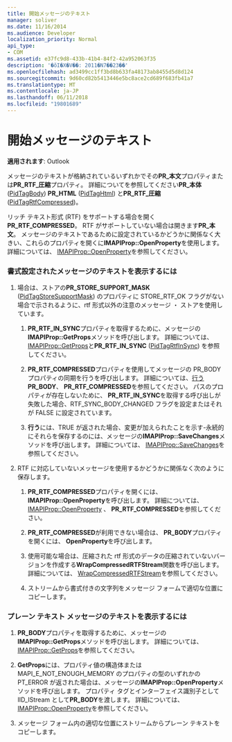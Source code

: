 ```yaml
---
title: 開始メッセージのテキスト
manager: soliver
ms.date: 11/16/2014
ms.audience: Developer
localization_priority: Normal
api_type:
- COM
ms.assetid: e37fc9d8-433b-41b4-84f2-42a952063f35
description: '�ŏI�X�V��: 2011�N7��23��'
ms.openlocfilehash: ad3499cc1ff3bd8b633fa48173ab8455d5d8d124
ms.sourcegitcommit: 9d60cd82b5413446e5bc8ace2cd689f683fb41a7
ms.translationtype: MT
ms.contentlocale: ja-JP
ms.lasthandoff: 06/11/2018
ms.locfileid: "19801689"
---
```

# <a name="opening-message-text"></a>開始メッセージのテキスト

**適用されます**: Outlook 
  
メッセージのテキストが格納されているいずれかでその**PR\_本文**プロパティまたは**PR\_RTF\_圧縮**プロパティ。 詳細についてを参照してください**PR\_本体**([PidTagBody](pidtagbody-canonical-property.md)) **PR\_HTML** ([PidTagHtml](pidtaghtml-canonical-property.md)) と**PR\_RTF\_圧縮**([PidTagRtfCompressed](pidtagrtfcompressed-canonical-property.md))。 

リッチ テキスト形式 (RTF) をサポートする場合を開く**PR\_RTF_COMPRESSED**。 RTF がサポートしていない場合は開きます**PR\_本文**。 メッセージのテキストであるために設定されているかどうかに関係なく大きい、これらのプロパティを開くに**IMAPIProp::OpenProperty**を使用します。 詳細については、 [IMAPIProp::OpenProperty](imapiprop-openproperty.md)を参照してください。
  
### <a name="to-display-formatted-message-text"></a>書式設定されたメッセージのテキストを表示するには
  
1. 場合は、ストアの**PR_STORE_SUPPORT_MASK** ([PidTagStoreSupportMask](pidtagstoresupportmask-canonical-property.md)) のプロパティに STORE_RTF_OK フラグがない場合で示されるように、rtf 形式以外の注意のメッセージ ・ ストアを使用しています。
    
    1. **PR_RTF_IN_SYNC**プロパティを取得するために、メッセージの**IMAPIProp::GetProps**メソッドを呼び出します。 詳細については、 [IMAPIProp::GetProps](imapiprop-getprops.md)と**PR_RTF_IN_SYNC** ([PidTagRtfInSync](pidtagrtfinsync-canonical-property.md)) を参照してください。
        
    2. **PR_RTF_COMPRESSED**プロパティを使用してメッセージの PR_BODY プロパティの同期を行うを呼び出します。 詳細については、[行う](rtfsync.md) **PR_BODY**、 **PR_RTF_COMPRESSED**を参照してください。 パスのプロパティが存在しないために、 **PR_RTF_IN_SYNC**を取得する呼び出しが失敗した場合、RTF_SYNC_BODY_CHANGED フラグを設定またはそれが FALSE に設定されています。 
        
    3. **行う**には、TRUE が返された場合、変更が加えられたことを示す-永続的にそれらを保存するのには、メッセージの**IMAPIProp::SaveChanges**メソッドを呼び出します。 詳細については、 [IMAPIProp::SaveChanges](imapiprop-savechanges.md)を参照してください。
    
2. RTF に対応していないメッセージを使用するかどうかに関係なく次のように保存します。
    
    1. **PR_RTF_COMPRESSED**プロパティを開くには、 **IMAPIProp::OpenProperty**を呼び出します。 詳細については、 [IMAPIProp::OpenProperty](imapiprop-openproperty.md) 、 **PR_RTF_COMPRESSED**を参照してください。
        
    2. **PR_RTF_COMPRESSED**が利用できない場合は、 **PR_BODY**プロパティを開くには、 **OpenProperty**を呼び出します。 
        
    3. 使用可能な場合は、圧縮された rtf 形式のデータの圧縮されていないバージョンを作成する**WrapCompressedRTFStream**関数を呼び出します。 詳細については、 [WrapCompressedRTFStream](wrapcompressedrtfstream.md)を参照してください。
        
    4. ストリームから書式付きの文字列をメッセージ フォームで適切な位置にコピーします。 
    
### <a name="to-display-plain-message-text"></a>プレーン テキスト メッセージのテキストを表示するには
  
1. **PR_BODY**プロパティを取得するために、メッセージの**IMAPIProp::GetProps**メソッドを呼び出します。 詳細については、 [IMAPIProp::GetProps](imapiprop-getprops.md)を参照してください。
    
2. **GetProps**には、プロパティ値の構造体または MAPI_E_NOT_ENOUGH_MEMORY のプロパティの型のいずれかの PT_ERROR が返された場合は、メッセージの**IMAPIProp::OpenProperty**メソッドを呼び出します。 プロパティ タグとインターフェイス識別子として IID_IStream として**PR_BODY**を渡します。 詳細については、 [IMAPIProp::OpenProperty](imapiprop-openproperty.md)を参照してください。
    
3. メッセージ フォーム内の適切な位置にストリームからプレーン テキストをコピーします。 
    

